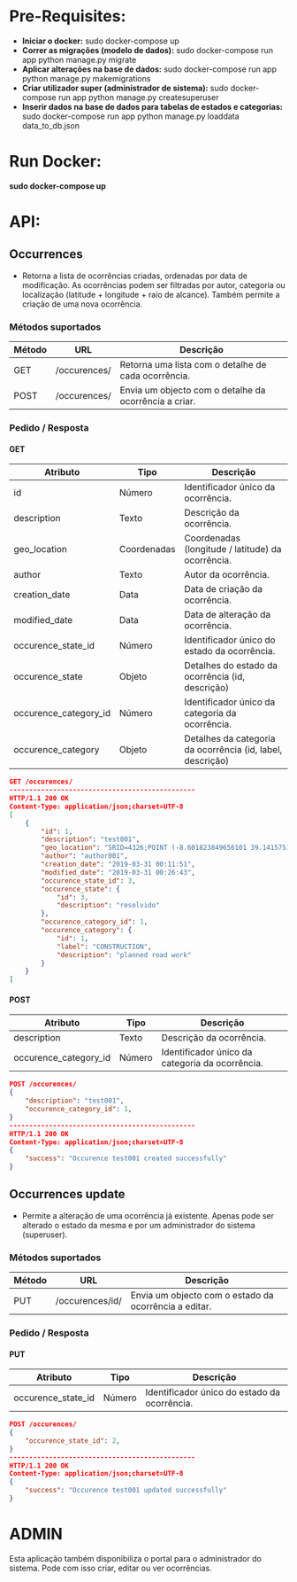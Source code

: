 # Pre-Requisites:
* **Iniciar o docker:** sudo docker-compose up
* **Correr as migrações (modelo de dados):** sudo docker-compose run app python manage.py migrate
* **Aplicar alterações na base de dados:** sudo docker-compose run app python manage.py makemigrations
* **Criar utilizador super (administrador de sistema):** sudo docker-compose run app python manage.py createsuperuser
* **Inserir dados na base de dados para tabelas de estados e categorias:** sudo docker-compose run app python manage.py loaddata data_to_db.json

# Run Docker:
**sudo docker-compose up**

# API:
## Occurrences
* Retorna a lista de ocorrências criadas, ordenadas por data de modificação. As ocorrências podem ser filtradas por autor, categoria ou localização (latitude + longitude + raio de alcance). Também permite a criação de uma nova ocorrência.
### Métodos suportados
Método | URL | Descrição
------------ | ------------- | -------------
GET | /occurences/ | Retorna uma lista com o detalhe de cada ocorrência.
POST | /occurences/ | Envia um objecto com o detalhe da ocorrência a criar.

### Pedido / Resposta
#### GET
Atributo | Tipo | Descrição
------------ | ------------- | -------------
id | Número | Identificador único da ocorrência.
description | Texto | Descrição da ocorrência.
geo_location | Coordenadas | Coordenadas (longitude / latitude) da ocorrência.
author | Texto | Autor da ocorrência.
creation_date | Data | Data de criação da ocorrência.
modified_date | Data | Data de alteração da ocorrência.
occurence_state_id | Número | Identificador único do estado da ocorrência.
occurence_state | Objeto | Detalhes do estado da ocorrência (id, descrição)
occurence_category_id | Número | Identificador único da categoria da ocorrência.
occurence_category | Objeto | Detalhes da categoria da ocorrência (id, label, descrição)

```json
GET /occurences/
-----------------------------------------------
HTTP/1.1 200 OK
Content-Type: application/json;charset=UTF-8
[
    {
        "id": 1,
        "description": "test001",
        "geo_location": "SRID=4326;POINT (-8.601823849656101 39.14157515041888)",
        "author": "author001",
        "creation_date": "2019-03-31 00:11:51",
        "modified_date": "2019-03-31 00:26:43",
        "occurence_state_id": 3,
        "occurence_state": {
            "id": 3,
            "description": "resolvido"
        },
        "occurence_category_id": 1,
        "occurence_category": {
            "id": 1,
            "label": "CONSTRUCTION",
            "description": "planned road work"
        }
    }
]
```

#### POST
Atributo | Tipo | Descrição
------------ | ------------- | -------------
description | Texto | Descrição da ocorrência.
occurence_category_id | Número | Identificador único da categoria da ocorrência.

```json
POST /occurences/
{
    "description": "test001",
    "occurence_category_id": 1,
}
-----------------------------------------------
HTTP/1.1 200 OK
Content-Type: application/json;charset=UTF-8
{
    "success": "Occurence test001 created successfully"
}
```

## Occurrences update
* Permite a alteração de uma ocorrência já existente. Apenas pode ser alterado o estado da mesma e por um administrador do sistema (superuser).

### Métodos suportados
Método | URL | Descrição
------------ | ------------- | -------------
PUT | /occurences/id/ | Envia um objecto com o estado da ocorrência a editar.

### Pedido / Resposta
#### PUT
Atributo | Tipo | Descrição
------------ | ------------- | -------------
occurence_state_id | Número | Identificador único do estado da ocorrência.

```json
POST /occurences/
{
    "occurence_state_id": 2,
}
-----------------------------------------------
HTTP/1.1 200 OK
Content-Type: application/json;charset=UTF-8
{
    "success": "Occurence test001 updated successfully"
}
```

# ADMIN 
Esta aplicação também disponibiliza o portal para o administrador do sistema. Pode com isso criar, editar ou ver ocorrências.

